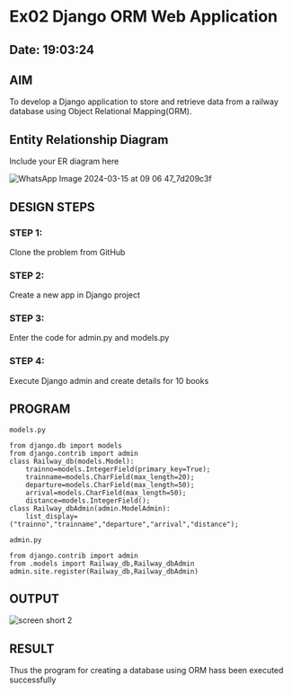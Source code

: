 # Ex02 Django ORM Web Application
## Date: 19:03:24

## AIM
To develop a Django application to store and retrieve data from a railway database using Object Relational Mapping(ORM).

## Entity Relationship Diagram

Include your ER diagram here

![WhatsApp Image 2024-03-15 at 09 06 47_7d209c3f](https://github.com/selvasachein/ORM/assets/151948835/ad65bdb3-7ec6-4106-949b-963d60457f53)


## DESIGN STEPS

### STEP 1:
Clone the problem from GitHub

### STEP 2:
Create a new app in Django project

### STEP 3:
Enter the code for admin.py and models.py

### STEP 4:
Execute Django admin and create details for 10 books

## PROGRAM
```
models.py

from django.db import models
from django.contrib import admin
class Railway_db(models.Model):
    trainno=models.IntegerField(primary_key=True);
    trainname=models.CharField(max_length=20);
    departure=models.CharField(max_length=50);
    arrival=models.CharField(max_length=50);
    distance=models.IntegerField();
class Railway_dbAdmin(admin.ModelAdmin):
    list_display=("trainno","trainname","departure","arrival","distance");

admin.py

from django.contrib import admin
from .models import Railway_db,Railway_dbAdmin
admin.site.register(Railway_db,Railway_dbAdmin)
```
## OUTPUT

![screen short 2](https://github.com/vigneshvickyu/ORM/assets/151948835/31e452bc-9221-4e99-b424-d714a9e76bc4)



## RESULT
Thus the program for creating a database using ORM hass been executed successfully
